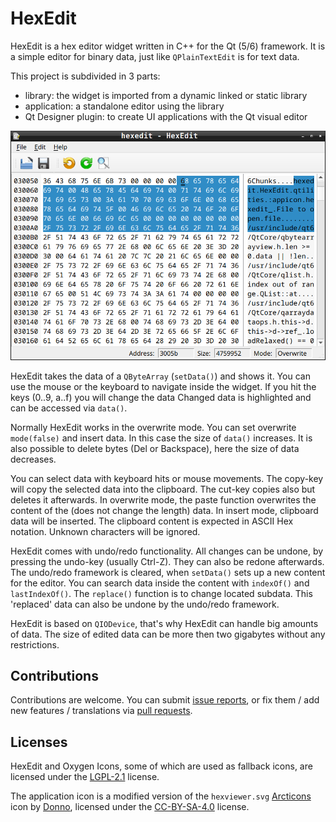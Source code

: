 # HexEdit

HexEdit is a hex editor widget written in C++ for the Qt (5/6) framework.
It is a simple editor for binary data, just like `QPlainTextEdit` is for text data.

This project is subdivided in 3 parts:

- library: the widget is imported from a dynamic linked or static library
- application: a standalone editor using the library
- Qt Designer plugin: to create UI applications with the Qt visual editor

![HexEdit application](screenshot.png)
<!--
There are sip configuration files included,
so it is easy to create bindings for PyQt and you can use this widget also in Python.
-->
HexEdit takes the data of a `QByteArray` (`setData()`) and shows it.
You can use the mouse or the keyboard to navigate inside the widget.
If you hit the keys (0..9, a..f) you will change the data
Changed data is highlighted and can be accessed via `data()`.

Normally HexEdit works in the overwrite mode. You can set overwrite `mode(false)` and insert data.
In this case the size of `data()` increases. It is also possible to delete bytes (Del or Backspace),
here the size of data decreases.

You can select data with keyboard hits or mouse movements.
The copy-key will copy the selected data into the clipboard.
The cut-key copies also but deletes it afterwards.
In overwrite mode, the paste function overwrites the content of the (does not change the length) data.
In insert mode, clipboard data will be inserted. The clipboard content is expected in ASCII Hex notation.
Unknown characters will be ignored.

HexEdit comes with undo/redo functionality.
All changes can be undone, by pressing the undo-key (usually Ctrl-Z).
They can also be redone afterwards. The undo/redo framework is cleared,
when `setData()` sets up a new content for the editor.
You can search data inside the content with `indexOf()` and `lastIndexOf()`.
The `replace()` function is to change located subdata.
This 'replaced' data can also be undone by the undo/redo framework.

HexEdit is based on `QIODevice`, that's why HexEdit can handle big amounts of data.
The size of edited data can be more then two gigabytes without any restrictions.
<!--
## Using HexEdit

You can read the documentation of the project [here](http://qtilities.github.io/).
You find in the sources a [C++ example](https://github.com/qtilities/hexedit/tree/master/example),
that shows how tu use the HexEdit widget.
There is also a [python example](https://github.com/qtilities/hexedit/tree/master/python/python3_pyqt5) available.
-->
## Contributions

Contributions are welcome.
You can submit [issue reports], or fix them / add new features / translations via [pull requests].

## Licenses

HexEdit and Oxygen Icons, some of which are used as fallback icons, are licensed under the [LGPL-2.1] license.

The application icon is a modified version of the `hexviewer.svg` [Arcticons] icon by [Donno],
licensed under the [CC-BY-SA-4.0] license.


[issue reports]: https://github.com/qtilities/hexedit/issues
[pull requests]: https://github.com/qtilities/hexedit/pulls
[Arcticons]:     https://arcticons.onnno.nl/
[Donno]:         https://github.com/Donnnno/
[LGPL-2.1]:      COPYING
[CC-BY-SA-4.0]:  https://creativecommons.org/licenses/by-sa/4.0/?ref=chooser-v1
